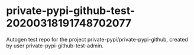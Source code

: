 # private-pypi-github-test-20200318191748702077
Autogen test repo for the project private-pypi/private-pypi-github, created by user private-pypi-github-test-admin.
